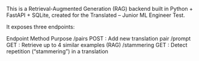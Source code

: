 This is a Retrieval-Augmented Generation (RAG) backend built in Python + FastAPI + SQLite, created for the Translated – Junior ML Engineer Test.

It exposes three endpoints:

Endpoint	Method	Purpose
/pairs	POST	: Add new translation pair
/prompt	GET	: Retrieve up to 4 similar examples (RAG)
/stammering	GET	: Detect repetition (“stammering”) in a translation
